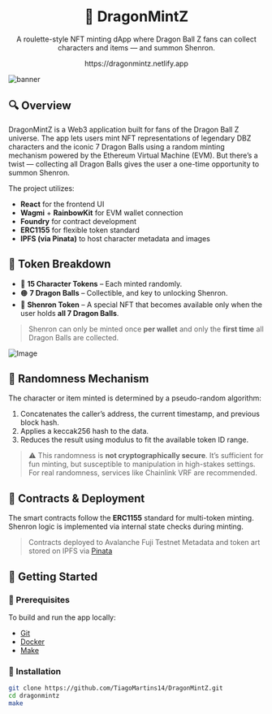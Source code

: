 # <div align="center">🐉 DragonMintZ</div>
<p align="center">A roulette-style NFT minting dApp where Dragon Ball Z fans can collect characters and items — and summon Shenron.</p>
<p align="center">https://dragonmintz.netlify.app</p>

![banner](https://github.com/user-attachments/assets/51d190c3-8251-4dfa-b2fc-9b267a0d987e)

## 🔍 Overview

DragonMintZ is a Web3 application built for fans of the Dragon Ball Z universe. The app lets users mint NFT representations of legendary DBZ characters and the iconic 7 Dragon Balls using a random minting mechanism powered by the Ethereum Virtual Machine (EVM). But there’s a twist — collecting all Dragon Balls gives the user a one-time opportunity to summon Shenron.

The project utilizes:
- **React** for the frontend UI
- **Wagmi** + **RainbowKit** for EVM wallet connection
- **Foundry** for contract development
- **ERC1155** for flexible token standard
- **IPFS (via Pinata)** to host character metadata and images

## 🧱 Token Breakdown

- 🎴 **15 Character Tokens** – Each minted randomly.
- 🟠 **7 Dragon Balls** – Collectible, and key to unlocking Shenron.
- 🐉 **Shenron Token** – A special NFT that becomes available only when the user holds **all 7 Dragon Balls**.

> Shenron can only be minted once **per wallet** and only the **first time** all Dragon Balls are collected.

![Image](https://github.com/user-attachments/assets/8757ca32-88f9-4d6e-b2e8-1a634d1296c8)

## 🎲 Randomness Mechanism

The character or item minted is determined by a pseudo-random algorithm:

1. Concatenates the caller’s address, the current timestamp, and previous block hash.
2. Applies a keccak256 hash to the data.
3. Reduces the result using modulus to fit the available token ID range.

> ⚠️ This randomness is **not cryptographically secure**. It’s sufficient for fun minting, but susceptible to manipulation in high-stakes settings. For real randomness, services like Chainlink VRF are recommended.

## 🧪 Contracts & Deployment

The smart contracts follow the **ERC1155** standard for multi-token minting. Shenron logic is implemented via internal state checks during minting.

> Contracts deployed to Avalanche Fuji Testnet
> Metadata and token art stored on IPFS via [Pinata](https://pinata.cloud)

## 🚀 Getting Started

### 🧰 Prerequisites

To build and run the app locally:
- [Git](https://git-scm.com/)
- [Docker](https://www.docker.com/)
- [Make](https://www.gnu.org/software/make/)

### 🔧 Installation

```bash
git clone https://github.com/TiagoMartins14/DragonMintZ.git
cd dragonmintz
make

